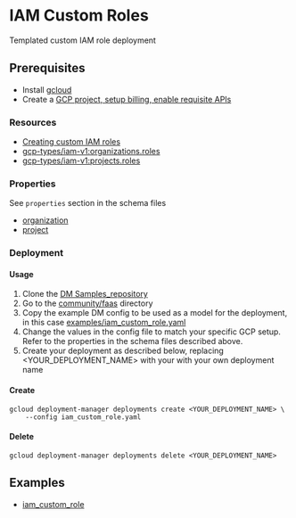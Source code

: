 # IAM Custom Roles

Templated custom IAM role deployment

## Prerequisites

- Install [gcloud](https://cloud.google.com/sdk)
- Create a [GCP project, setup billing, enable requisite APIs](docs/templates/project.md)


### Resources

- [Creating custom IAM roles](https://cloud.google.com/iam/docs/creating-custom-roles)
- [gcp-types/iam-v1:organizations.roles](https://cloud.google.com/iam/reference/rest/v1/organizations.roles/create)
- [gcp-types/iam-v1:projects.roles](https://cloud.google.com/iam/reference/rest/v1/projects.roles/create)


### Properties

See `properties` section in the schema files

-  [organization](../../templates/organization_custom_role.py.schema)
-  [project](../../templates/project_custom_role.py.schema)


### Deployment

#### Usage

1. Clone the [DM Samples_repository](https://github.com/GoogleCloudPlatform/deploymentmanager-sample)
2. Go to the [community/faas](community/faas) directory
3. Copy the example DM config to be used as a model for the deployment, in this case [examples/iam_custom_role.yaml](examples/iam_custom_role.yaml)
4. Change the values in the config file to match your specific GCP setup.
   Refer to the properties in the schema files described above.
5. Create your deployment as described below, replacing <YOUR_DEPLOYMENT_NAME>
   with your with your own deployment name

#### Create

```
gcloud deployment-manager deployments create <YOUR_DEPLOYMENT_NAME> \
    --config iam_custom_role.yaml
```


#### Delete

```
gcloud deployment-manager deployments delete <YOUR_DEPLOYMENT_NAME>
```


## Examples

- [iam_custom_role](../examples/iam_custom_role.yaml)
